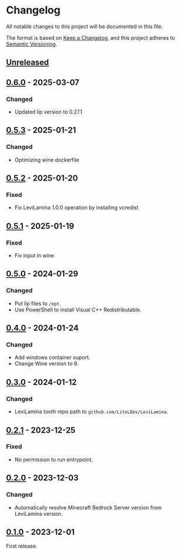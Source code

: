 # Changelog

All notable changes to this project will be documented in this file.

The format is based on [Keep a Changelog](https://keepachangelog.com/en/1.0.0/),
and this project adheres to [Semantic Versioning](https://semver.org/spec/v2.0.0.html).

## [Unreleased]

## [0.6.0] - 2025-03-07

### Changed

- Updated lip version to 0.27.1

## [0.5.3] - 2025-01-21

### Changed

- Optimizing wine dockerfile

## [0.5.2] - 2025-01-20

### Fixed

- Fix LeviLamina 1.0.0 operation by installing vcredist

## [0.5.1] - 2025-01-19

### Fixed

- Fix input in wine

## [0.5.0] - 2024-01-29

### Changed

- Put lip files to `/opt`.
- Use PowerShell to install Visual C++ Redistributable.

## [0.4.0] - 2024-01-24

### Changed

- Add windows container suport.
- Change Wine version to 9.

## [0.3.0] - 2024-01-12

### Changed

- LeviLamina tooth repo path to `github.com/LiteLDev/LeviLamina`.

## [0.2.1] - 2023-12-25

### Fixed

- No permission to run entrypoint.

## [0.2.0] - 2023-12-03

### Changed

- Automatically resolve Minecraft Bedrock Server version from LeviLamina version.

## [0.1.0] - 2023-12-01

First release.

[Unreleased]: https://github.com/LiteLDev/docker-levilamina-server/compare/v0.6.0...HEAD
[0.6.0]: https://github.com/LiteLDev/docker-levilamina-server/compare/v0.5.3...v0.6.0
[0.5.3]: https://github.com/LiteLDev/docker-levilamina-server/compare/v0.5.2...v0.5.3
[0.5.2]: https://github.com/LiteLDev/docker-levilamina-server/compare/v0.5.1...v0.5.2
[0.5.1]: https://github.com/LiteLDev/docker-levilamina-server/compare/v0.5.0...v0.5.1
[0.5.0]: https://github.com/LiteLDev/docker-levilamina-server/compare/v0.4.0...v0.5.0
[0.4.0]: https://github.com/LiteLDev/docker-levilamina-server/compare/v0.3.0...v0.4.0
[0.3.0]: https://github.com/LiteLDev/docker-levilamina-server/compare/v0.2.1...v0.3.0
[0.2.1]: https://github.com/LiteLDev/docker-levilamina-server/compare/v0.2.0...v0.2.1
[0.2.0]: https://github.com/LiteLDev/docker-levilamina-server/compare/v0.1.0...v0.2.0
[0.1.0]: https://github.com/LiteLDev/docker-levilamina-server/releases/tag/v0.1.0
